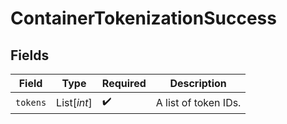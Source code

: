 # ContainerTokenizationSuccess


## Fields

| Field                | Type                 | Required             | Description          |
| -------------------- | -------------------- | -------------------- | -------------------- |
| `tokens`             | List[*int*]          | :heavy_check_mark:   | A list of token IDs. |